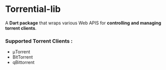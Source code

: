 # Torrential-lib

A **Dart package** that wraps various Web APIS for **controlling and managing torrent clients**.


### Supported Torrent Clients : 
+ &mu;Torrent
+ BitTorrent
+ qBittorrent

